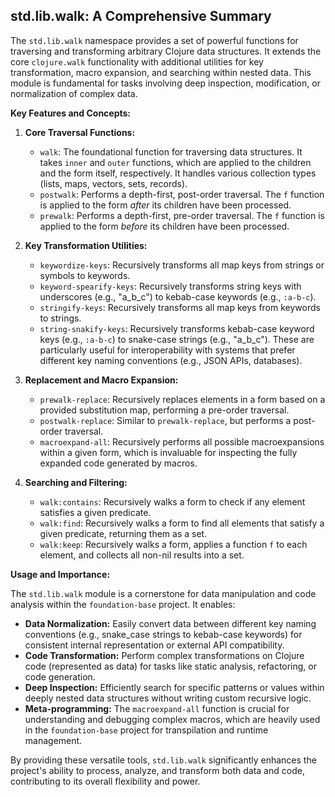 ## std.lib.walk: A Comprehensive Summary

The `std.lib.walk` namespace provides a set of powerful functions for traversing and transforming arbitrary Clojure data structures. It extends the core `clojure.walk` functionality with additional utilities for key transformation, macro expansion, and searching within nested data. This module is fundamental for tasks involving deep inspection, modification, or normalization of complex data.

**Key Features and Concepts:**

1.  **Core Traversal Functions:**
    *   `walk`: The foundational function for traversing data structures. It takes `inner` and `outer` functions, which are applied to the children and the form itself, respectively. It handles various collection types (lists, maps, vectors, sets, records).
    *   `postwalk`: Performs a depth-first, post-order traversal. The `f` function is applied to the form *after* its children have been processed.
    *   `prewalk`: Performs a depth-first, pre-order traversal. The `f` function is applied to the form *before* its children have been processed.

2.  **Key Transformation Utilities:**
    *   `keywordize-keys`: Recursively transforms all map keys from strings or symbols to keywords.
    *   `keyword-spearify-keys`: Recursively transforms string keys with underscores (e.g., "a_b_c") to kebab-case keywords (e.g., `:a-b-c`).
    *   `stringify-keys`: Recursively transforms all map keys from keywords to strings.
    *   `string-snakify-keys`: Recursively transforms kebab-case keyword keys (e.g., `:a-b-c`) to snake-case strings (e.g., "a_b_c"). These are particularly useful for interoperability with systems that prefer different key naming conventions (e.g., JSON APIs, databases).

3.  **Replacement and Macro Expansion:**
    *   `prewalk-replace`: Recursively replaces elements in a form based on a provided substitution map, performing a pre-order traversal.
    *   `postwalk-replace`: Similar to `prewalk-replace`, but performs a post-order traversal.
    *   `macroexpand-all`: Recursively performs all possible macroexpansions within a given form, which is invaluable for inspecting the fully expanded code generated by macros.

4.  **Searching and Filtering:**
    *   `walk:contains`: Recursively walks a form to check if any element satisfies a given predicate.
    *   `walk:find`: Recursively walks a form to find all elements that satisfy a given predicate, returning them as a set.
    *   `walk:keep`: Recursively walks a form, applies a function `f` to each element, and collects all non-nil results into a set.

**Usage and Importance:**

The `std.lib.walk` module is a cornerstone for data manipulation and code analysis within the `foundation-base` project. It enables:

*   **Data Normalization:** Easily convert data between different key naming conventions (e.g., snake_case strings to kebab-case keywords) for consistent internal representation or external API compatibility.
*   **Code Transformation:** Perform complex transformations on Clojure code (represented as data) for tasks like static analysis, refactoring, or code generation.
*   **Deep Inspection:** Efficiently search for specific patterns or values within deeply nested data structures without writing custom recursive logic.
*   **Meta-programming:** The `macroexpand-all` function is crucial for understanding and debugging complex macros, which are heavily used in the `foundation-base` project for transpilation and runtime management.

By providing these versatile tools, `std.lib.walk` significantly enhances the project's ability to process, analyze, and transform both data and code, contributing to its overall flexibility and power.
